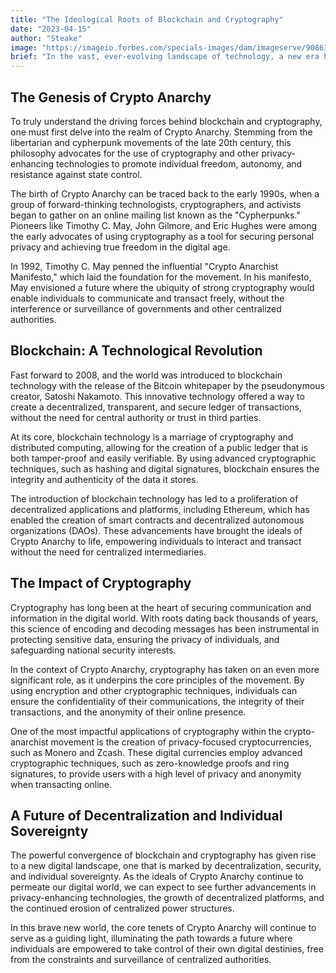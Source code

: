 ```yaml
---
title: "The Ideological Roots of Blockchain and Cryptography"
date: "2023-04-15"
author: "Steake"
image: "https://imageio.forbes.com/specials-images/dam/imageserve/908633080/960x0.jpg?format=jpg&width=960"
brief: "In the vast, ever-evolving landscape of technology, a new era has dawned; one of decentralization, security, and individual sovereignty. At the core of this movement lies the powerful combination of blockchain and cryptography, which has given rise to cryptocurrencies and a plethora of decentralized applications. This article delves deep into the ideological roots of this transformative technology, exploring the concept of Crypto Anarchy and its profound impact on our digital world."
---
```


## The Genesis of Crypto Anarchy

To truly understand the driving forces behind blockchain and cryptography, one must first delve into the realm of Crypto Anarchy. Stemming from the libertarian and cypherpunk movements of the late 20th century, this philosophy advocates for the use of cryptography and other privacy-enhancing technologies to promote individual freedom, autonomy, and resistance against state control.

The birth of Crypto Anarchy can be traced back to the early 1990s, when a group of forward-thinking technologists, cryptographers, and activists began to gather on an online mailing list known as the "Cypherpunks." Pioneers like Timothy C. May, John Gilmore, and Eric Hughes were among the early advocates of using cryptography as a tool for securing personal privacy and achieving true freedom in the digital age.

In 1992, Timothy C. May penned the influential "Crypto Anarchist Manifesto," which laid the foundation for the movement. In his manifesto, May envisioned a future where the ubiquity of strong cryptography would enable individuals to communicate and transact freely, without the interference or surveillance of governments and other centralized authorities.

## Blockchain: A Technological Revolution

Fast forward to 2008, and the world was introduced to blockchain technology with the release of the Bitcoin whitepaper by the pseudonymous creator, Satoshi Nakamoto. This innovative technology offered a way to create a decentralized, transparent, and secure ledger of transactions, without the need for central authority or trust in third parties.

At its core, blockchain technology is a marriage of cryptography and distributed computing, allowing for the creation of a public ledger that is both tamper-proof and easily verifiable. By using advanced cryptographic techniques, such as hashing and digital signatures, blockchain ensures the integrity and authenticity of the data it stores.

The introduction of blockchain technology has led to a proliferation of decentralized applications and platforms, including Ethereum, which has enabled the creation of smart contracts and decentralized autonomous organizations (DAOs). These advancements have brought the ideals of Crypto Anarchy to life, empowering individuals to interact and transact without the need for centralized intermediaries.

## The Impact of Cryptography

Cryptography has long been at the heart of securing communication and information in the digital world. With roots dating back thousands of years, this science of encoding and decoding messages has been instrumental in protecting sensitive data, ensuring the privacy of individuals, and safeguarding national security interests.

In the context of Crypto Anarchy, cryptography has taken on an even more significant role, as it underpins the core principles of the movement. By using encryption and other cryptographic techniques, individuals can ensure the confidentiality of their communications, the integrity of their transactions, and the anonymity of their online presence.

One of the most impactful applications of cryptography within the crypto-anarchist movement is the creation of privacy-focused cryptocurrencies, such as Monero and Zcash. These digital currencies employ advanced cryptographic techniques, such as zero-knowledge proofs and ring signatures, to provide users with a high level of privacy and anonymity when transacting online.

## A Future of Decentralization and Individual Sovereignty

The powerful convergence of blockchain and cryptography has given rise to a new digital landscape, one that is marked by decentralization, security, and individual sovereignty. As the ideals of Crypto Anarchy continue to permeate our digital world, we can expect to see further advancements in privacy-enhancing technologies, the growth of decentralized platforms, and the continued erosion of centralized power structures.

In this brave new world, the core tenets of Crypto Anarchy will continue to serve as a guiding light, illuminating the path towards a future where individuals are empowered to take control of their own digital destinies, free from the constraints and surveillance of centralized authorities.